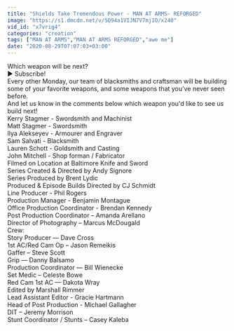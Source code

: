 ```yaml
---
title: "Shields Take Tremendous Power - MAN AT ARMS- REFORGED"
image: "https://s1.dmcdn.net/v/SQ94a1VIJN7V7mj1O/x240"
vid_id: "x7vrig4"
categories: "creation"
tags: ["MAN AT ARMS","MAN AT ARMS REFORGED","awe me"]
date: "2020-08-29T07:07:03+03:00"
---
```

Which weapon will be next?   <br>► Subscribe!   <br>Every other Monday, our team of blacksmiths and craftsman will be building some of your favorite weapons, and some weapons that you've never seen before.   <br>And let us know in the comments below which weapon you'd like to see us build next!  <br>Kerry Stagmer - Swordsmith and Machinist  <br>Matt Stagmer - Swordsmith  <br>Ilya Alekseyev - Armourer and Engraver  <br>Sam Salvati - Blacksmith  <br>Lauren Schott - Goldsmith and Casting  <br>John Mitchell - Shop forman / Fabricator  <br>Filmed on Location at Baltimore Knife and Sword  <br>Series Created &amp; Directed by Andy Signore  <br>Series Produced by Brent Lydic   <br>Produced &amp; Episode Builds Directed by CJ Schmidt   <br>Line Producer - Phil Rogers  <br>Production Manager - Benjamin Montague  <br>Office Production Coordinator - Brendan Kennedy  <br>Post Production Coordinator – Amanda Arellano  <br>Director of Photography – Marcus McDougald  <br>Crew:  <br>Story Producer — Dave Cross  <br>1st AC/Red Cam Op – Jason Remeikis  <br>Gaffer – Steve Scott  <br>Grip — Danny Balsamo  <br>Production Coordinator — Bill Wienecke  <br>Set Medic – Celeste Bowe  <br>Red Cam 1st AC — Dakota Wray  <br>Edited by Marshall Rimmer  <br>Lead Assistant Editor - Gracie Hartmann  <br>Head of Post Production - Michael Gallagher  <br>DIT – Jeremy Morrison  <br>Stunt Coordinator / Stunts – Casey Kaleba
